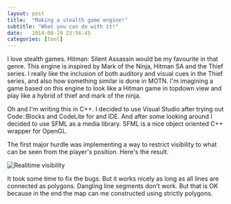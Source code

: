 ```yaml
---
layout: post
title:  "Making a stealth game engine!"
subtitle: "What you can do with it!"
date:   2014-08-19 23:56:45
categories: [tool]
---
```


I love stealth games. Hitman: Silent Assassin would be my favourite in that genre. This engine is inspired by Mark of the Ninja, Hitman SA and the Thief series. I really like the inclusion of both auditory and visual cues in the Thief series, and also how something similar is done in MOTN. I'm imagining a game based on this engine to look like a Hitman game in topdown view and play like a hybrid of thief and mark of the ninja.

Oh and I'm writing this in C++. I decided to use Visual Studio after trying out Code::Blocks and CodeLite for and IDE. 
And after some looking around I decided to use SFML as a media library. SFML is a nice object oriented C++ wrapper for OpenGL. 





The first major hurdle was implementing a way to restrict visibility to what can be seen from the player's position. Here's the result.

![Realitime visibility](http://i.imgur.com/KD28NNo.gif)

It took some time to fix the bugs. But it works nicely as long as all lines are connected as polygons. Dangling line segments don't work. But that is OK because in the end the map can me constructed using strictly polygons.